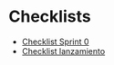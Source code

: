 # Checklists

- [Checklist Sprint 0](sprint0-checklist.md)
- [Checklist lanzamiento](launch-checklist.md)
